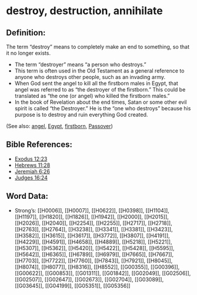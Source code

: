 # destroy, destruction, annihilate

## Definition:

The term “destroy” means to completely make an end to something, so that it no longer exists.

* The term “destroyer” means “a person who destroys.”
* This term is often used in the Old Testament as a general reference to anyone who destroys other people, such as an invading army.
* When God sent the angel to kill all the firstborn males in Egypt, that angel was referred to as “the destroyer of the firstborn.” This could be translated as “the one (or angel) who killed the firstborn males.”
* In the book of Revelation about the end times, Satan or some other evil spirit is called “the Destroyer.” He is the “one who destroys” because his purpose is to destroy and ruin everything God created.

(See also: [angel](../kt/angel.md), [Egypt](../names/egypt.md), [firstborn](../other/firstborn.md), [Passover](../kt/passover.md))

## Bible References:

* [Exodus 12:23](rc://en/tn/help/exo/12/23)
* [Hebrews 11:28](rc://en/tn/help/heb/11/28)
* [Jeremiah 6:26](rc://en/tn/help/jer/06/26)
* [Judges 16:24](rc://en/tn/help/jdg/16/24)

## Word Data:

* Strong’s: [[H0006]], [[H0007]], [[H0622]], [[H0398]], [[H1104]], [[H1197]], [[H1820]], [[H1826]], [[H1942]], [[H2000]], [[H2015]], [[H2026]], [[H2040]], [[H2254]], [[H2255]], [[H2717]], [[H2718]], [[H2763]], [[H2764]], [[H3238]], [[H3341]], [[H3381]], [[H3423]], [[H3582]], [[H3615]], [[H3617]], [[H3772]], [[H3807]], [[H4191]], [[H4229]], [[H4591]], [[H4658]], [[H4889]], [[H5218]], [[H5221]], [[H5307]], [[H5362]], [[H5420]], [[H5422]], [[H5428]], [[H5595]], [[H5642]], [[H6365]], [[H6789]], [[H6979]], [[H7665]], [[H7667]], [[H7703]], [[H7722]], [[H7760]], [[H7843]], [[H7921]], [[H8045]], [[H8074]], [[H8077]], [[H8316]], [[H8552]], [[G00355]], [[G00396]], [[G00622]], [[G00853]], [[G01311]], [[G01842]], [[G02049]], [[G02506]], [[G02507]], [[G02647]], [[G02673]], [[G02704]], [[G03089]], [[G03645]], [[G04199]], [[G05351]], [[G05356]]
